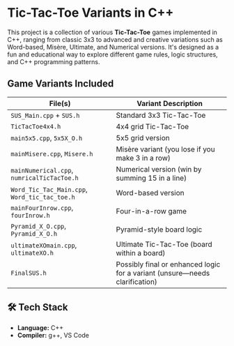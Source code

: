 #  Tic-Tac-Toe Variants in C++

This project is a collection of various **Tic-Tac-Toe** games implemented in C++, ranging from classic 3x3 to advanced and creative variations such as Word-based, Misère, Ultimate, and Numerical versions. It's designed as a fun and educational way to explore different game rules, logic structures, and C++ programming patterns.

##  Game Variants Included

| File(s)                   | Variant Description |
|---------------------------|----------------------|
| `SUS_Main.cpp` + `SUS.h` | Standard 3x3 Tic-Tac-Toe |
| `TicTacToe4x4.h`         | 4x4 grid Tic-Tac-Toe |
| `main5x5.cpp`, `5x5X_O.h`| 5x5 grid version |
| `mainMisere.cpp`, `Misere.h` | Misère variant (you lose if you make 3 in a row) |
| `mainNumerical.cpp`, `numricalTicTacToe.h` | Numerical version (win by summing 15 in a line) |
| `Word_Tic_Tac_Main.cpp`, `Word_tic_tac_toe.h` | Word-based version |
| `mainFourInrow.cpp`, `fourInrow.h` | Four-in-a-row game |
| `Pyramid_X_O.cpp`, `Pyramid_X_O.h` | Pyramid-style board logic |
| `ultimateXOmain.cpp`, `ultimateXO.h` | Ultimate Tic-Tac-Toe (board within a board) |
| `FinalSUS.h`             | Possibly final or enhanced logic for a variant (unsure—needs clarification) |

## 🛠 Tech Stack

- **Language:** C++
- **Compiler:** g++, VS Code


